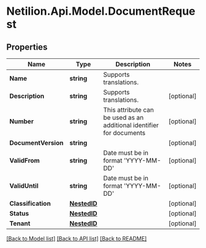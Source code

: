 # Netilion.Api.Model.DocumentRequest
## Properties

Name | Type | Description | Notes
------------ | ------------- | ------------- | -------------
**Name** | **string** | Supports translations. | 
**Description** | **string** | Supports translations. | [optional] 
**Number** | **string** | This attribute can be used as an additional identifier for documents | [optional] 
**DocumentVersion** | **string** |  | [optional] 
**ValidFrom** | **string** | Date must be in format &#x27;YYYY-MM-DD&#x27; | [optional] 
**ValidUntil** | **string** | Date must be in format &#x27;YYYY-MM-DD&#x27; | [optional] 
**Classification** | [**NestedID**](NestedID.md) |  | [optional] 
**Status** | [**NestedID**](NestedID.md) |  | [optional] 
**Tenant** | [**NestedID**](NestedID.md) |  | [optional] 

[[Back to Model list]](../README.md#documentation-for-models) [[Back to API list]](../README.md#documentation-for-api-endpoints) [[Back to README]](../README.md)

